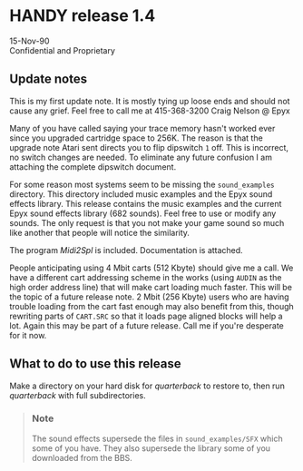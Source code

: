 # HANDY release 1.4 

15-Nov-90  
Confidential and Proprietary

## Update notes

This is my first update note. It is mostly tying up loose ends and should not cause any grief. Feel free to call me at 415-368-3200 Craig Nelson @ Epyx

Many of you have called saying your trace memory hasn't worked ever since you upgraded cartridge space to 256K. The reason is that the upgrade note Atari sent directs you to flip dipswitch `1` off. This is incorrect, no switch changes are needed. To eliminate any future confusion I am attaching the complete dipswitch document.

For some reason most systems seem to be missing the `sound_examples` directory. This directory included music examples and the Epyx sound effects library. This release contains the music examples and the current Epyx sound effects library (682 sounds). Feel free to use or modify any sounds. The only request is that you not make your game sound so much like another that people will notice the similarity.

The program *Midi2Spl* is included. Documentation is attached.

People anticipating using 4 Mbit carts (512 Kbyte) should give me a call. We have a different cart addressing scheme in the works (using `AUDIN` as the high order address line) that will make cart loading much faster. This will be the topic of a future release note. 2 Mbit (256 Kbyte) users who are having trouble loading from the cart fast enough may also benefit from this, though rewriting parts of `CART.SRC` so that it loads page aligned blocks will help a lot. Again this may be part of a future release. Call me if you're desperate for it now.

## What to do to use this release

Make a directory on your hard disk for *quarterback* to restore to, then run *quarterback* with full subdirectories. 

> ### Note
>
> The sound effects supersede the files in `sound_examples/SFX` which some of you have. They also supersede the library some of you downloaded from the BBS.
